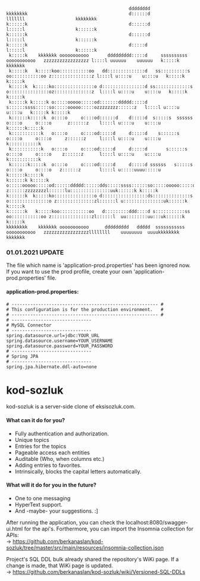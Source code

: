 ```                                                                                                                                    
                                              dddddddd                                                                                                
kkkkkkkk                                      d::::::d                                                   lllllll                   kkkkkkkk           
k::::::k                                      d::::::d                                                   l:::::l                   k::::::k           
k::::::k                                      d::::::d                                                   l:::::l                   k::::::k           
k::::::k                                      d:::::d                                                    l:::::l                   k::::::k           
 k:::::k    kkkkkkk ooooooooooo       ddddddddd:::::d     ssssssssss      ooooooooooo   zzzzzzzzzzzzzzzzz l::::l uuuuuu    uuuuuu   k:::::k    kkkkkkk
 k:::::k   k:::::koo:::::::::::oo   dd::::::::::::::d   ss::::::::::s   oo:::::::::::oo z:::::::::::::::z l::::l u::::u    u::::u   k:::::k   k:::::k 
 k:::::k  k:::::ko:::::::::::::::o d::::::::::::::::d ss:::::::::::::s o:::::::::::::::oz::::::::::::::z  l::::l u::::u    u::::u   k:::::k  k:::::k  
 k:::::k k:::::k o:::::ooooo:::::od:::::::ddddd:::::d s::::::ssss:::::so:::::ooooo:::::ozzzzzzzz::::::z   l::::l u::::u    u::::u   k:::::k k:::::k   
 k::::::k:::::k  o::::o     o::::od::::::d    d:::::d  s:::::s  ssssss o::::o     o::::o      z::::::z    l::::l u::::u    u::::u   k::::::k:::::k    
 k:::::::::::k   o::::o     o::::od:::::d     d:::::d    s::::::s      o::::o     o::::o     z::::::z     l::::l u::::u    u::::u   k:::::::::::k     
 k:::::::::::k   o::::o     o::::od:::::d     d:::::d       s::::::s   o::::o     o::::o    z::::::z      l::::l u::::u    u::::u   k:::::::::::k     
 k::::::k:::::k  o::::o     o::::od:::::d     d:::::d ssssss   s:::::s o::::o     o::::o   z::::::z       l::::l u:::::uuuu:::::u   k::::::k:::::k    
k::::::k k:::::k o:::::ooooo:::::od::::::ddddd::::::dds:::::ssss::::::so:::::ooooo:::::o  z::::::zzzzzzzzl::::::lu:::::::::::::::uuk::::::k k:::::k   
k::::::k  k:::::ko:::::::::::::::o d:::::::::::::::::ds::::::::::::::s o:::::::::::::::o z::::::::::::::zl::::::l u:::::::::::::::uk::::::k  k:::::k  
k::::::k   k:::::koo:::::::::::oo   d:::::::::ddd::::d s:::::::::::ss   oo:::::::::::oo z:::::::::::::::zl::::::l  uu::::::::uu:::uk::::::k   k:::::k 
kkkkkkkk    kkkkkkk ooooooooooo      ddddddddd   ddddd  sssssssssss       ooooooooooo   zzzzzzzzzzzzzzzzzllllllll    uuuuuuuu  uuuukkkkkkkk    kkkkkkk
```

### 01.01.2021 UPDATE

The file which name is 'application-prod.properties' has been ignored now. If you want to use the prod profile, create
your own 'application-prod.properties' file.

#### application-prod.properties:

```  
# ------------------------------------------------------- #
# This configuration is for the production environment.   #
# ------------------------------------------------------- #
# ------------------------------
# MySQL Connector
# ------------------------------
spring.datasource.url=jdbc:YOUR_URL
spring.datasource.username=YOUR_USERNAME
spring.datasource.password=YOUR_PASSWORD
# ------------------------------
# Spring JPA
# ------------------------------
spring.jpa.hibernate.ddl-auto=none
```

# kod-sozluk

kod-sozluk is a server-side clone of eksisozluk.com.

#### What can it do for you?

- Fully authentication and authorization.
- Unique topics
- Entries for the topics
- Pageable access each entities
- Auditable (Who, when columns etc.)
- Adding entries to favorites.
- Intrinsically, blocks the capital letters automatically.

#### What will it do for you in the future?

- One to one messaging
- HyperText support.
- And -maybe- your suggestions. :]

After running the application, you can check the localhost:8080/swagger-ui.html for the api's. Forthermore, you can
import the Insomnia collection for APIs: <br>
-> https://github.com/berkanaslan/kod-sozluk/tree/master/src/main/resources/insomnia-collection.json

Project's SQL DDL bulk already shared the repository's WiKi page. If a change is made, that WiKi page is updated. <br>
-> https://github.com/berkanaslan/kod-sozluk/wiki/Versioned-SQL-DDLs

